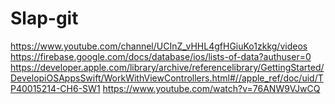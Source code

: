 # Slap-git


https://www.youtube.com/channel/UCInZ_vHHL4gfHGiuKo1zkkg/videos
https://firebase.google.com/docs/database/ios/lists-of-data?authuser=0
https://developer.apple.com/library/archive/referencelibrary/GettingStarted/DevelopiOSAppsSwift/WorkWithViewControllers.html#//apple_ref/doc/uid/TP40015214-CH6-SW1
https://www.youtube.com/watch?v=76ANW9VJwCQ
